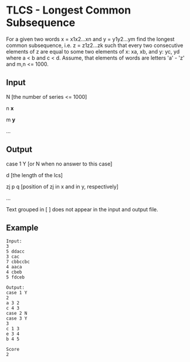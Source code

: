 # TLCS - Longest Common Subsequence
For a given two words x = x1x2...xn and y = y1y2...ym find the longest common subsequence, i.e. z = z1z2...zk such that every two consecutive elements of z are equal to some two elements of x: xa, xb, and y: yc, yd where a < b and c < d. Assume, that elements of words are letters 'a' - 'z' and m,n <= 1000.
## Input

N [the number of series <= 1000]

n **x**

m **y**

...

## Output

case 1 Y [or N when no answer to this case]

d [the length of the lcs]

zj p q [position of zj in x and in y, respectively]

...

Text grouped in [ ] does not appear in the input and output file.

## Example
```
Input:
3
5 ddacc
3 cac
7 cbbccbc
4 aaca
4 cbeb
5 fdceb

Output:
case 1 Y
2
a 3 2
c 4 3
case 2 N
case 3 Y
3
c 1 3
e 3 4
b 4 5

Score
2
```

